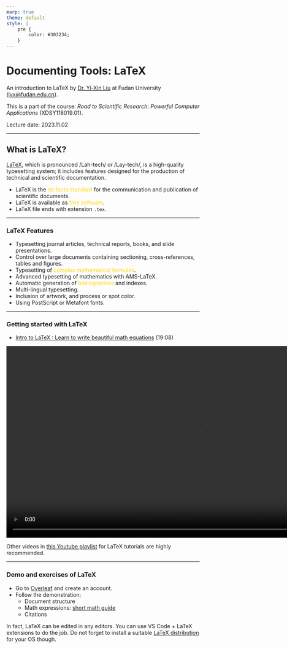 ```yaml
---
marp: true
theme: default
style: |
    pre {
        color: #303234;
    }
---
```


<!--
backgroundColor: #191a2e
color: skyblue
-->
# Documenting Tools: LaTeX

An introduction to LaTeX by [Dr. Yi-Xin Liu](http://www.yxliu.group) at Fudan University (lyx@fudan.edu.cn).

This is a part of the course: *Road to Scientific Research: Powerful Computer Applications* (XDSY118019.01).

Lecture date: 2023.11.02

---

<!-- _paginate: true -->
## What is LaTeX?

[LaTeX](https://www.latex-project.org/), which is pronounced /Lah-tech/ or /Lay-tech/, is a high-quality typesetting system; it includes features designed for the production of technical and scientific documentation.

- LaTeX is the <span style=color:gold>de facto standard</span> for the communication and publication of scientific documents.
- LaTeX is available as <span style=color:gold>free software</span>.
- LaTeX file ends with extension `.tex`.

---

### LaTeX Features

- Typesetting journal articles, technical reports, books, and slide presentations.
- Control over large documents containing sectioning, cross-references, tables and figures.
- Typesetting of <span style=color:gold>complex mathematical formulas</span>.
- Advanced typesetting of mathematics with AMS-LaTeX.
- Automatic generation of <span style=color:gold>bibliographies</span> and indexes.
- Multi-lingual typesetting.
- Inclusion of artwork, and process or spot color.
- Using PostScript or Metafont fonts.

---

### Getting started with LaTeX

- [Intro to LaTeX : Learn to write beautiful math equations](https://youtu.be/Jp0lPj2-DQA) (19:08)

<video height="500" controls>
    <source src="latex.mp4">
</video>

Other videos in [this Youtube playlist](https://youtube.com/playlist?list=PLHXZ9OQGMqxcWWkx2DMnQmj5os2X5ZR73) for LaTeX tutorials are highly recommended.

---

### Demo and exercises of LaTeX

- Go to [Overleaf](https://www.overleaf.com/) and create an account.
- Follow the demonstration:
  - Document structure
  - Math expressions: [short math guide](http://tug.ctan.org/info/short-math-guide/short-math-guide.pdf)
  - Citations

In fact, LaTeX can be edited in any editors. You can use VS Code + LaTeX extensions to do the job. Do not forget to install a suitable [LaTeX distribution](https://www.latex-project.org/get/#tex-distributions) for your OS though.